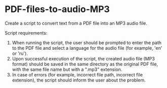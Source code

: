 # PDF-files-to-audio-MP3
Create a script to convert text from a PDF file into an MP3 audio file.

Script requirements:

1. When running the script, the user should be prompted to enter the path to the PDF file and select a language for the audio file (for example, 'en' or 'ru').
2. Upon successful execution of the script, the created audio file (MP3 format) should be saved in the same directory as the original PDF file, with the same file name but with a ".mp3" extension.
3. In case of errors (for example, incorrect file path, incorrect file extension), the script should inform the user about the problem.
